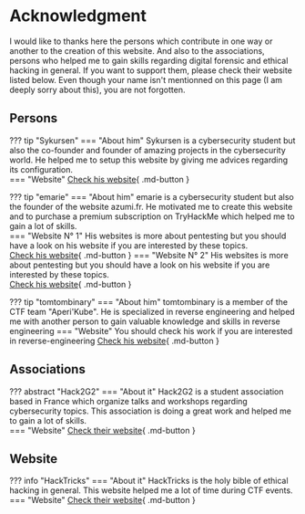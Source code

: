 # Acknowledgment
I would like to thanks here the persons which contribute in one way or another to the creation of this website. And also to the associations, persons who helped me to gain skills regarding digital forensic and ethical hacking in general. If you want to support them, please check their website listed below. Even though your name isn't mentionned on this page (I am deeply sorry about this), you are not forgotten.

## Persons

??? tip "Sykursen"
    === "About him"
		Sykursen is a cybersecurity student but also the co-founder and founder of amazing projects in the cybersecurity world. He helped me to setup this website by giving me advices regarding its configuration.  
    === "Website"
	      [Check his website](https://hello.guillaume.engineer/){ .md-button }

??? tip "emarie"
    === "About him"
		emarie is a cybersecurity student but also the founder of the website azumi.fr. He motivated me to create this website and to purchase a premium subscription on TryHackMe which helped me to gain a lot of skills.   
    === "Website N° 1"
	    His websites is more about pentesting but you should have a look on his website if you are interested by these topics.  
	      [Check his website](https://blog.azumi.fr/){ .md-button }
    === "Website N° 2"
	    His websites is more about pentesting but you should have a look on his website if you are interested by these topics.  
	      [Check his website](https://docs.azumi.fr/){ .md-button }


??? tip "tomtombinary"
    === "About him"
		tomtombinary is a member of the CTF team "Aperi'Kube". He is specialized in reverse engineering and helped me with another person to gain valuable knowledge and skills in reverse engineering
    === "Website"
	    You should check his work if you are interested in reverse-engineering 
	      [Check his website](https://tomtombinary.xyz/){ .md-button }

## Associations

??? abstract "Hack2G2"
    === "About it"
	    Hack2G2 is a student association based in France which organize talks and workshops regarding cybersecurity topics. This association is doing a great work and helped me to gain a lot of skills.  
    === "Website"
	      [Check their website](https://hack2g2.fr/){ .md-button }

## Website

??? info "HackTricks"
    === "About it"
	    HackTricks is the holy bible of ethical hacking in general. This website helped me a lot of time during CTF events.   
    === "Website"
	      [Check their website](https://book.hacktricks.xyz){ .md-button }